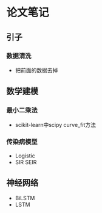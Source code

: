 # 论文笔记

## 引子

### 数据清洗

- 把前面的数据去掉

## 数学建模

### 最小二乘法 

- scikit-learn中scipy      curve_fit方法

### 传染病模型

- Logistic
- SIR SEIR

## 神经网络

- BiLSTM
- LSTM
